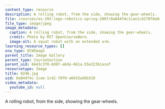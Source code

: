 ```yaml
---
content_type: resource
description: A rolling robot, from the side, showing the gear-wheels.
file: /courses/es-293-lego-robotics-spring-2007/0a844f4c1cae1c4270f0a0433ad6b310_0246.jpg
file_type: image/jpeg
image_metadata:
  caption: A rolling robot, from the side, showing the gear-wheels.
  credit: Photo by MIT OpenCourseWare.
  image-alt: A squat robot with an extended arm.
learning_resource_types: []
ocw_type: OCWImage
parent_title: Image Gallery
parent_type: CourseSection
parent_uid: 6643c3f8-8d87-a6da-661a-55e223b1acef
resourcetype: Image
title: 0246.jpg
uid: 0a844f4c-1cae-1c42-70f0-a0433ad6b310
video_metadata:
  youtube_id: null
---
```

A rolling robot, from the side, showing the gear-wheels.

